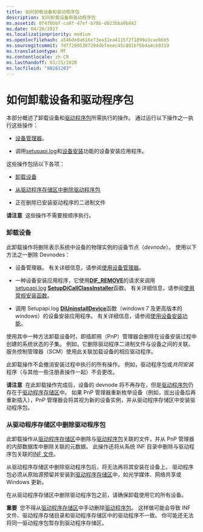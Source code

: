 ```yaml
---
title: 如何卸载设备和驱动程序包
description: 如何卸载设备和驱动程序包
ms.assetid: 0f4f0bbf-ca8f-47ef-b70b-d023bba9b842
ms.date: 04/20/2017
ms.localizationpriority: medium
ms.openlocfilehash: a54bde8a616e73ea31ea4115f2f1899a3caebbb5
ms.sourcegitcommit: 7dff2005387294dbfeeec45c801bf6b4a4cb9319
ms.translationtype: MT
ms.contentlocale: zh-CN
ms.lasthandoff: 03/25/2020
ms.locfileid: "80261283"
---
```

# <a name="how-devices-and-driver-packages-are-uninstalled"></a>如何卸载设备和驱动程序包


本部分概述了卸载设备和[驱动程序包](driver-packages.md)所需执行的操作。 通过运行以下操作之一执行这些操作：

-   [设备管理器](using-device-manager.md)。

-   调用[setupapi.log](setupapi.md)和[设备安装](https://docs.microsoft.com/previous-versions/ff541299(v=vs.85))功能的设备安装应用程序。

这些操作包括以下各项：

-   [卸载设备](#uninstalling-the-device)

-   [从驱动程序存储区中删除驱动程序包](#deleting-a-driver-package-from-the-driver-store)

-   正在删除已安装驱动程序的二进制文件

**请注意**  这些操作不需要按顺序执行。

 

### <a name="uninstalling-the-device"></a><a href="" id="uninstalling-the-device"></a>卸载设备

此卸载操作将删除表示系统中设备的物理实例的设备节点（*devnode*）。 使用以下方法之一删除 Devnodes：

-   设备管理器。 有关详细信息，请参阅[使用设备管理器](using-device-manager.md)。

-   一种设备安装应用程序，它使用[**DIF_REMOVE**](https://docs.microsoft.com/windows-hardware/drivers/install/dif-remove)的请求来调用[setupapi.log](setupapi.md) [**SetupDiCallClassInstaller**](https://docs.microsoft.com/windows/desktop/api/setupapi/nf-setupapi-setupdicallclassinstaller)函数。 有关详细信息，请参阅[使用常规安装函数](using-general-setup-functions.md)。

-   调用 Setupapi.log [**DiUninstallDevice**](https://docs.microsoft.com/windows/desktop/api/newdev/nf-newdev-diuninstalldevice)函数（windows 7 及更高版本的 windows）的设备安装应用程序。 有关详细信息，请参阅[使用设备安装功能](using-device-installation-functions.md)。

使用其中一种方法卸载设备时，即插即用（PnP）管理器会删除在设备安装过程中创建的系统状态的子集。 例如，它删除驱动程序二进制文件与设备之间的关联。 服务控制管理器（SCM）使用此关联加载设备的相应驱动程序。

此卸载操作不会撤消安装过程中执行的所有操作。 例如，驱动程序包或*共同安装*程序（与其他一些注册表操作一起）不会更改。

**请注意**  在此卸载操作完成后，设备的 devnode 将不再存在，但是[驱动程序包](driver-packages.md)仍存在于[驱动程序存储区](driver-store.md)中。 如果 PnP 管理器重新枚举设备（例如，拔出设备后再重新插入），PnP 管理器会将其视为新的设备实例，并从驱动程序存储区中安装驱动程序包。

 

### <a name="deleting-a-driver-package-from-the-driver-store"></a><a href="" id="deleting-a-driver-package-from-the-driver-store"></a>从驱动程序存储区中删除驱动程序包

此卸载操作从[驱动程序存储区](driver-store.md)中删除与[驱动程序包](driver-packages.md)关联的文件，并从 PnP 管理器的内部数据库中删除关联的元数据。 此操作还将从系统 INF 目录中删除与驱动程序包关联的[INF 文件](overview-of-inf-files.md)。

从驱动程序存储区中删除驱动程序包后，将无法再将其安装在设备上。 驱动程序包必须从原始源预留并安装到[驱动程序存储区](driver-store.md)中，如光学媒体、网络共享或 Windows 更新。

在从驱动程序存储区中删除驱动程序包之前，请确保卸载使用它的所有设备。

**重要**  您不得从[驱动程序存储区](driver-store.md)中手动删除[驱动程序包](driver-packages.md)。 这样做可能会导致 INF 文件、驱动程序存储目录和驱动程序存储区中的驱动程序不一致。 你可能还无法将同一驱动程序包暂存到驱动程序存储区。

 


 

 





